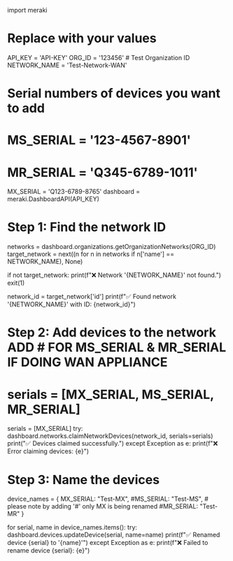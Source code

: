 import meraki

# Replace with your values
API_KEY = 'API-KEY'
ORG_ID = '123456'  # Test Organization ID
NETWORK_NAME = 'Test-Network-WAN'

# Serial numbers of devices you want to add
# MS_SERIAL = '123-4567-8901'
# MR_SERIAL = 'Q345-6789-1011'
MX_SERIAL = 'Q123-6789-8765'
dashboard = meraki.DashboardAPI(API_KEY)

# Step 1: Find the network ID
networks = dashboard.organizations.getOrganizationNetworks(ORG_ID)
target_network = next((n for n in networks if n['name'] == NETWORK_NAME), None)

if not target_network:
    print(f"❌ Network '{NETWORK_NAME}' not found.")
    exit(1)

network_id = target_network['id']
print(f"✅ Found network '{NETWORK_NAME}' with ID: {network_id}")

# Step 2: Add devices to the network ADD # FOR MS_SERIAL & MR_SERIAL IF DOING WAN APPLIANCE
# serials = [MX_SERIAL, MS_SERIAL, MR_SERIAL]
serials = [MX_SERIAL]
try:
    dashboard.networks.claimNetworkDevices(network_id, serials=serials)
    print("✅ Devices claimed successfully.")
except Exception as e:
    print(f"❌ Error claiming devices: {e}")

# Step 3: Name the devices
device_names = {
    MX_SERIAL: "Test-MX",
    #MS_SERIAL: "Test-MS", # please note by adding '#' only MX is being renamed
    #MR_SERIAL: "Test-MR"
}

for serial, name in device_names.items():
    try:
        dashboard.devices.updateDevice(serial, name=name)
        print(f"✅ Renamed device {serial} to '{name}'")
    except Exception as e:
        print(f"❌ Failed to rename device {serial}: {e}")
